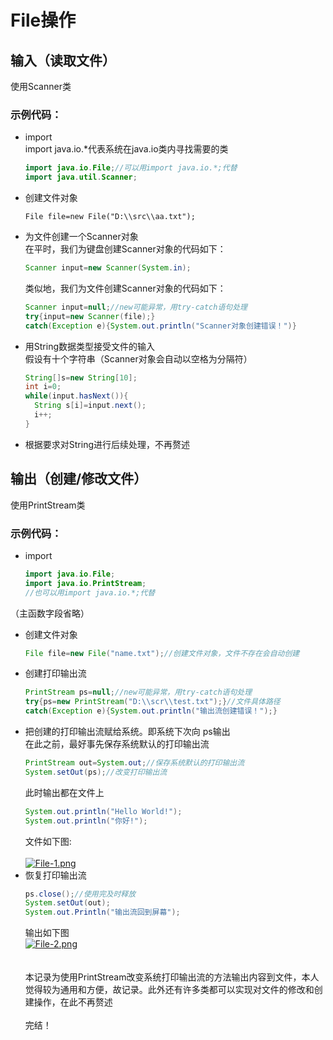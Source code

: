 # File操作
## 输入（读取文件）
使用Scanner类
  ### 示例代码：
  * import\
    import java.io.*代表系统在java.io类内寻找需要的类
    ```java
    import java.io.File;//可以用import java.io.*;代替
    import java.util.Scanner;
    ```
* 创建文件对象
  ```
  File file=new File("D:\\src\\aa.txt");
  ```
* 为文件创建一个Scanner对象\
  在平时，我们为键盘创建Scanner对象的代码如下：
  ```java
  Scanner input=new Scanner(System.in);
  ```
  类似地，我们为文件创建Scanner对象的代码如下：
  ```java
  Scanner input=null;//new可能异常，用try-catch语句处理
  try{input=new Scanner(file);}
  catch(Exception e){System.out.println("Scanner对象创建错误！")}
  ```
* 用String数据类型接受文件的输入\
  假设有十个字符串（Scanner对象会自动以空格为分隔符）
  ```java
  String[]s=new String[10];
  int i=0;
  while(input.hasNext()){
    String s[i]=input.next();
    i++;
  }
  ```
* 根据要求对String进行后续处理，不再赘述
## 输出（创建/修改文件）
使用PrintStream类
### 示例代码：
* import 
  ```java
  import java.io.File;
  import java.io.PrintStream;
  //也可以用import java.io.*;代替
  ```
（主函数字段省略）

* 创建文件对象
  ```java
  File file=new File("name.txt");//创建文件对象，文件不存在会自动创建
  ```
* 创建打印输出流
  ```java
  PrintStream ps=null;//new可能异常，用try-catch语句处理
  try{ps=new PrintStream("D:\\scr\\test.txt");}//文件具体路径
  catch(Exception e){System.out.println("输出流创建错误！");}
  ```
* 把创建的打印输出流赋给系统。即系统下次向 ps输出\
在此之前，最好事先保存系统默认的打印输出流
  ```java
  PrintStream out=System.out;//保存系统默认的打印输出流
  System.setOut(ps);//改变打印输出流
  ```
  此时输出都在文件上 
  ```java
  System.out.println("Hello World!");
  System.out.println("你好!");
  ```
  文件如下图:\
\
[![File-1.png](https://i.postimg.cc/FHrxwPYh/File-1.png)](https://postimg.cc/MvLRQm0L)
* 恢复打印输出流
  ```java
  ps.close();//使用完及时释放
  System.setOut(out);
  System.out.Println("输出流回到屏幕");
  ```
  输出如下图\
[![File-2.png](https://i.postimg.cc/9M3yDBd8/File-2.png)](https://postimg.cc/CZNRtk6k)
\
\
\
本记录为使用PrintStream改变系统打印输出流的方法输出内容到文件，本人觉得较为通用和方便，故记录。此外还有许多类都可以实现对文件的修改和创建操作，在此不再赘述\
\
完结！
